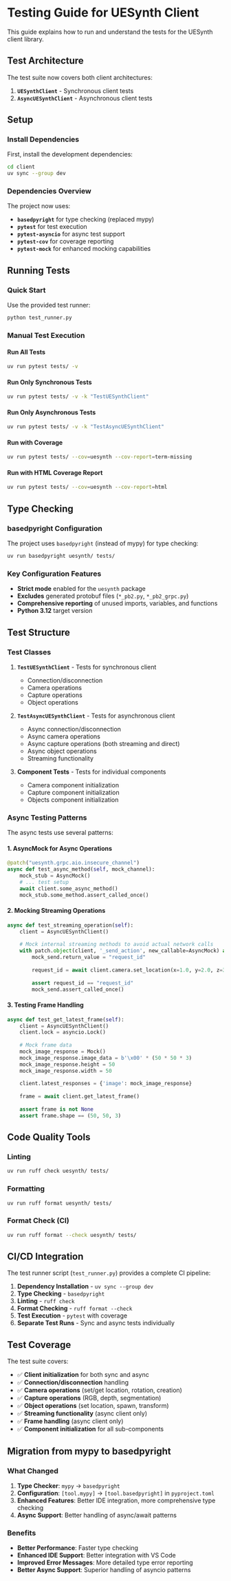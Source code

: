 # Testing Guide for UESynth Client

This guide explains how to run and understand the tests for the UESynth client library.

## Test Architecture

The test suite now covers both client architectures:

1. **`UESynthClient`** - Synchronous client tests
2. **`AsyncUESynthClient`** - Asynchronous client tests

## Setup

### Install Dependencies

First, install the development dependencies:

```bash
cd client
uv sync --group dev
```

### Dependencies Overview

The project now uses:
- **`basedpyright`** for type checking (replaced mypy)
- **`pytest`** for test execution
- **`pytest-asyncio`** for async test support
- **`pytest-cov`** for coverage reporting
- **`pytest-mock`** for enhanced mocking capabilities

## Running Tests

### Quick Start

Use the provided test runner:

```bash
python test_runner.py
```

### Manual Test Execution

#### Run All Tests
```bash
uv run pytest tests/ -v
```

#### Run Only Synchronous Tests
```bash
uv run pytest tests/ -v -k "TestUESynthClient"
```

#### Run Only Asynchronous Tests
```bash
uv run pytest tests/ -v -k "TestAsyncUESynthClient"
```

#### Run with Coverage
```bash
uv run pytest tests/ --cov=uesynth --cov-report=term-missing
```

#### Run with HTML Coverage Report
```bash
uv run pytest tests/ --cov=uesynth --cov-report=html
```

## Type Checking

### basedpyright Configuration

The project uses `basedpyright` (instead of mypy) for type checking:

```bash
uv run basedpyright uesynth/ tests/
```

### Key Configuration Features

- **Strict mode** enabled for the `uesynth` package
- **Excludes** generated protobuf files (`*_pb2.py`, `*_pb2_grpc.py`)
- **Comprehensive reporting** of unused imports, variables, and functions
- **Python 3.12** target version

## Test Structure

### Test Classes

1. **`TestUESynthClient`** - Tests for synchronous client
   - Connection/disconnection
   - Camera operations
   - Capture operations
   - Object operations

2. **`TestAsyncUESynthClient`** - Tests for asynchronous client
   - Async connection/disconnection
   - Async camera operations
   - Async capture operations (both streaming and direct)
   - Async object operations
   - Streaming functionality

3. **Component Tests** - Tests for individual components
   - Camera component initialization
   - Capture component initialization
   - Objects component initialization

### Async Testing Patterns

The async tests use several patterns:

#### 1. AsyncMock for Async Operations
```python
@patch("uesynth.grpc.aio.insecure_channel")
async def test_async_method(self, mock_channel):
    mock_stub = AsyncMock()
    # ... test setup
    await client.some_async_method()
    mock_stub.some_method.assert_called_once()
```

#### 2. Mocking Streaming Operations
```python
async def test_streaming_operation(self):
    client = AsyncUESynthClient()
    
    # Mock internal streaming methods to avoid actual network calls
    with patch.object(client, '_send_action', new_callable=AsyncMock) as mock_send:
        mock_send.return_value = "request_id"
        
        request_id = await client.camera.set_location(x=1.0, y=2.0, z=3.0)
        
        assert request_id == "request_id"
        mock_send.assert_called_once()
```

#### 3. Testing Frame Handling
```python
async def test_get_latest_frame(self):
    client = AsyncUESynthClient()
    client.lock = asyncio.Lock()
    
    # Mock frame data
    mock_image_response = Mock()
    mock_image_response.image_data = b'\x00' * (50 * 50 * 3)
    mock_image_response.height = 50
    mock_image_response.width = 50
    
    client.latest_responses = {'image': mock_image_response}
    
    frame = await client.get_latest_frame()
    
    assert frame is not None
    assert frame.shape == (50, 50, 3)
```

## Code Quality Tools

### Linting
```bash
uv run ruff check uesynth/ tests/
```

### Formatting
```bash
uv run ruff format uesynth/ tests/
```

### Format Check (CI)
```bash
uv run ruff format --check uesynth/ tests/
```

## CI/CD Integration

The test runner script (`test_runner.py`) provides a complete CI pipeline:

1. **Dependency Installation** - `uv sync --group dev`
2. **Type Checking** - `basedpyright`
3. **Linting** - `ruff check`
4. **Format Checking** - `ruff format --check`
5. **Test Execution** - `pytest` with coverage
6. **Separate Test Runs** - Sync and async tests individually

## Test Coverage

The test suite covers:

- ✅ **Client initialization** for both sync and async
- ✅ **Connection/disconnection** handling
- ✅ **Camera operations** (set/get location, rotation, creation)
- ✅ **Capture operations** (RGB, depth, segmentation)
- ✅ **Object operations** (set location, spawn, transform)
- ✅ **Streaming functionality** (async client only)
- ✅ **Frame handling** (async client only)
- ✅ **Component initialization** for all sub-components

## Migration from mypy to basedpyright

### What Changed

1. **Type Checker**: `mypy` → `basedpyright`
2. **Configuration**: `[tool.mypy]` → `[tool.basedpyright]` in `pyproject.toml`
3. **Enhanced Features**: Better IDE integration, more comprehensive type checking
4. **Async Support**: Better handling of async/await patterns

### Benefits

- **Better Performance**: Faster type checking
- **Enhanced IDE Support**: Better integration with VS Code
- **Improved Error Messages**: More detailed type error reporting
- **Better Async Support**: Superior handling of asyncio patterns 